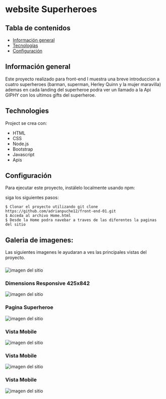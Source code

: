 # website Superheroes


## Tabla de contenidos 
* [Información general](#información-general) 
* [Tecnologías](#tecnologías) 
* [Configuración](#configuración) 

## Información general 

Este proyecto realizado para front-end I muestra una breve introduccion a cuatro superheroes (barman, superman, Herley Quinn y la mujer maravilla) ademas en cada landing del superheroe podra ver un llamado a la Api  GIPHY con los ultimos gifts del superheroe.
	
## Technologies 
Project se crea con: 

* HTML
* CSS
* Node.js
* Bootstrap
* Javascript
* Apis 
	
## Configuración 
Para ejecutar este proyecto, instálelo localmente usando npm: 


siga los siguientes pasos:

``` 
$ Clonar el proyecto utilizando git clone https://github.com/adrianpuche12/front-end-01.git
$ Acceda al archivo Home.html
$ Desde la Home podra navebar a traves de las diferentes la paginas del sitio

```

## Galeria de imagenes:

Las siguientes imagenes le ayudaran a ves las principales vistas del proyecto.

### 
![imagen del sitio]()


### Dimensions Responsive 425x842
![imagen del sitio](https://github.com/adrianpuche12/front-end-01/blob/master/root/images-readme/Dimensions-Responsive-1024-(2).png)


### Pagina Superheroe
![imagen del sitio](https://github.com/adrianpuche12/front-end-01/blob/master/root/images-readme/superman.png)


### Vista Mobile
![imagen del sitio](https://github.com/adrianpuche12/front-end-01/blob/master/root/images-readme/mobile-1.png)


### Vista Mobile
![imagen del sitio](https://github.com/adrianpuche12/front-end-01/blob/master/root/images-readme/mobile-2.png)


### Vista Mobile
![imagen del sitio](https://github.com/adrianpuche12/front-end-01/blob/master/root/images-readme/mobile-3.png)


